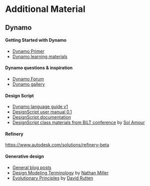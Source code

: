 # Additional Material


## Dynamo

#### Getting Started with Dynamo
- [Dynamo Primer](https://primer.dynamobim.org/)
- [Dynamo learning materials](https://dynamobim.org/learn/)

#### Dynamo questions & inspiration
- [Dynamo Forum](https://forum.dynamobim.org/)
- [Dynamo gallery](https://www.dynamobim.org/)

#### Design Script
- [Dynamo language guide v1](https://dynamobim.org/wp-content/uploads/forum-assets/colin-mccroneautodesk-com/07/10/Dynamo_language_guide_version_1.pdf)
- [DesignScript user manual 0.1](http://designscript.io/DesignScript_user_manual_0.1.pdf)
- [DesignScript documentation](https://dynamobim.org/wp-content/links/DesignScriptDocumentation.pdf)
- [DesignScript class materials from BiLT conference](https://github.com/Amoursol/dynamoDesignScript) by [Sol Amour](https://github.com/Amoursol)

#### Refinery
https://www.autodesk.com/solutions/refinery-beta

#### Generative design 
- [General blog posts](https://medium.com/generative-design) 
- [Design Modeling Terminology](https://archinate.files.wordpress.com/2018/06/dstasiuk-design-modeling-terminology1.pdf) by [Nathan Miller](https://github.com/archinate)
- [Evolutionary Principles](https://www.grasshopper3d.com/profiles/blogs/evolutionary-principles) by [David Rutten](https://github.com/DavidRutten)